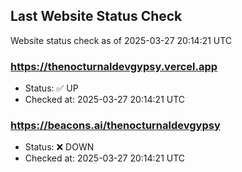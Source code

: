 ## Last Website Status Check

<!-- GitHub Action will update the section below -->
Website status check as of 2025-03-27 20:14:21 UTC

### https://thenocturnaldevgypsy.vercel.app
- Status: ✅ UP
- Checked at: 2025-03-27 20:14:21 UTC

### https://beacons.ai/thenocturnaldevgypsy
- Status: ❌ DOWN
- Checked at: 2025-03-27 20:14:21 UTC


<!-- End of GitHub Action update section -->
